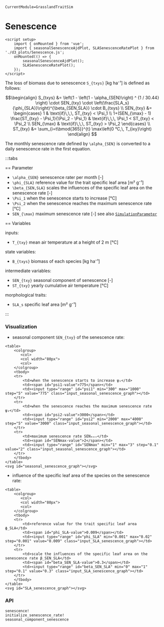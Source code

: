 ```@meta
CurrentModule=GrasslandTraitSim
```

# Senescence

```@raw html
<script setup>
    import { onMounted } from 'vue';
    import { seasonalSenescenceAjdPlot, SLASenescenceRatePlot } from './d3_plots/Senescence.js';
    onMounted(() => { 
        seasonalSenescenceAjdPlot(); 
        SLASenescenceRatePlot();
    });
</script>
```

The loss of biomass due to senescence ``S_{txys}`` [kg ha⁻¹] is defined as follows:

```math
\begin{align}
S_{txys} &= \left(1 - \left(1 - \alpha_{SEN}\right) ^ {1 / 30.44} \right) \cdot SEN_{txy} \cdot \left(\frac{SLA_s}{\phi_{SLA}}\right)^{\beta_{SEN,SLA}}  \cdot B_{txys} \\
SEN_{txy} &= 
    \begin{cases}
    1  & \text{if}\,\,\, ST_{txy} < \Psi_1 \\
    1+(SEN_{\max} - 1) \frac{ST_{txy} - \Psi_1}{\Psi_2 - \Psi_1} & 
        \text{if}\,\,\, \Psi_1 < ST_{txy} < \Psi_2 \\
    SEN_{\max}  & \text{if}\,\,\, ST_{txy} > \Psi_2
    \end{cases} \\
ST_{txy} &= \sum_{i=t\bmod{365}}^{t} \max\left(0 °C,\, T_{ixy}\right)
\end{align}

```

The monthly senescence rate defined by ``\alpha_{SEN}`` is converted to a daily senescence rate in the first equation.

:::tabs

== Parameter

- ``\alpha_{SEN}`` senescence rater per month [-]
- ``\phi_{SLA}`` reference value for the trait specific leaf area [m² g⁻¹]
- ``\beta_{SEN,SLA}`` scales the influences of the specific leaf area on the senescence rate [-]
- ``\Psi_1`` when the senescence starts to increase [°C]
- ``\Psi_2`` when the senescence reaches the maximum senescence rate [°C]
- ``SEN_{\max}`` maximum senescence rate [-]
see also [`SimulationParameter`](@ref)

== Variables

inputs:
- ``T_{txy}`` mean air temperature at a height of 2 m [°C]

state variables:
- ``B_{txys}`` biomass of each species [kg ha⁻¹]

intermediate variables:
- ``SEN_{txy}`` seasonal component of senescence [-]
- ``ST_{txy}`` yearly cumulative air temperature [°C]

morphological traits:
- ``SLA_s`` specific leaf area [m² g⁻¹]

:::


### Visualization

- seasonal component ``SEN_{txy}`` of the senescence rate:

```@raw html
<table>
    <colgroup>
       <col>
       <col width="80px">
       <col>
    </colgroup>
    <tbody>
    <tr>
        <td>when the senescence starts to increase ψ₁</td>
        <td><span id="psi1-value">775</span></td>
        <td><input type="range" id="psi1" min="300" max="1000" step="5" value="775" class="input_seasonal_senescence_graph"></td>
    </tr>
    <tr>
        <td>when the senescence reaches the maximum senescence rate ψ₂</td>
        <td><span id="psi2-value">3000</span></td>
        <td><input type="range" id="psi2" min="2000" max="4000" step="5" value="3000" class="input_seasonal_senescence_graph"></td>
    </tr>
    <tr>
        <td>maximum senescence rate SENₘₐₓ</td>
        <td><span id="SENmax-value">2</span></td>
        <td><input type="range" id="SENmax" min="1" max="3" step="0.1" value="2" class="input_seasonal_senescence_graph"></td>
    </tr>
    </tbody>
</table>
<svg id="seasonal_senescence_graph"></svg>
```

- influence of the specific leaf area of the species on the senescence rate:

```@raw html
<table>
    <colgroup>
       <col>
       <col width="80px">
       <col>
    </colgroup>
    <tbody>
    <tr>
        <td>reference value for the trait specific leaf area ϕ_SLA</td>
        <td><span id="phi_SLA-value">0.009</span></td>
        <td><input type="range" id="phi_SLA" min="0.001" max="0.02" step="0.001" value="0.009" class="input_SLA_senescence_graph"></td>
    </tr>
    <tr>
        <td>scale the influences of the specific leaf area on the senescence rate β_SEN_SLA</td>
        <td><span id="beta_SEN_SLA-value">0.3</span></td>
        <td><input type="range" id="beta_SEN_SLA" min="0" max="1" step="0.1" value="0.3" class="input_SLA_senescence_graph"></td>
    </tr>
    </tbody>
</table>
<svg id="SLA_senescence_graph"></svg>
```

### API

```@docs
senescence!
initialize_senescence_rate!
seasonal_component_senescence
```